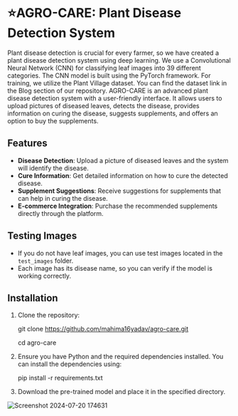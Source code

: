 # ⭐AGRO-CARE: Plant Disease Detection System

Plant disease detection is crucial for every farmer, so we have created a plant disease detection system using deep learning. We use a Convolutional Neural Network (CNN) for classifying leaf images into 39 different categories. The CNN model is built using the PyTorch framework. For training, we utilize the Plant Village dataset. You can find the dataset link in the Blog section of our repository. AGRO-CARE is an advanced plant disease detection system with a user-friendly interface. It allows users to upload pictures of diseased leaves, detects the disease, provides information on curing the disease, suggests supplements, and offers an option to buy the supplements.

## Features

- **Disease Detection**: Upload a picture of diseased leaves and the system will identify the disease.
- **Cure Information**: Get detailed information on how to cure the detected disease.
- **Supplement Suggestions**: Receive suggestions for supplements that can help in curing the disease.
- **E-commerce Integration**: Purchase the recommended supplements directly through the platform.

## Testing Images

- If you do not have leaf images, you can use test images located in the `test_images` folder.
- Each image has its disease name, so you can verify if the model is working correctly.

## Installation

1. Clone the repository:

    git clone https://github.com/mahima16yadav/agro-care.git
   
    cd agro-care


3. Ensure you have Python and the required dependencies installed. You can install the dependencies using:

    pip install -r requirements.txt

4. Download the pre-trained model and place it in the specified directory.


![Screenshot 2024-07-20 174631](https://github.com/user-attachments/assets/1bbac311-e300-4d9c-b479-4e2a5e3dff8d)

